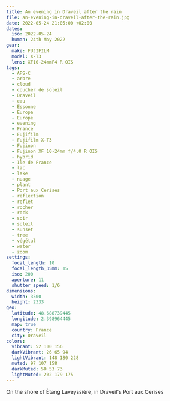 ```yaml
---
title: An evening in Draveil after the rain
file: an-evening-in-draveil-after-the-rain.jpg
date: 2022-05-24 21:05:00 +02:00
dates:
  iso: 2022-05-24
  human: 24th May 2022
gear:
  make: FUJIFILM
  model: X-T3
  lens: XF10-24mmF4 R OIS
tags:
  - APS-C
  - arbre
  - cloud
  - coucher de soleil
  - Draveil
  - eau
  - Essonne
  - Europa
  - Europe
  - evening
  - France
  - Fujifilm
  - Fujifilm X-T3
  - Fujinon
  - Fujinon XF 10-24mm f/4.0 R OIS
  - hybrid
  - Ile de France
  - lac
  - lake
  - nuage
  - plant
  - Port aux Cerises
  - reflection
  - reflet
  - rocher
  - rock
  - soir
  - soleil
  - sunset
  - tree
  - végétal
  - water
  - zoom
settings:
  focal_length: 10
  focal_length_35mm: 15
  iso: 200
  aperture: 11
  shutter_speed: 1/6
dimensions:
  width: 3500
  height: 2333
geo:
  latitude: 48.688739445
  longitude: 2.398964445
  map: true
  country: France
  city: Draveil
colors:
  vibrant: 52 100 156
  darkVibrant: 26 65 94
  lightVibrant: 148 180 228
  muted: 97 107 158
  darkMuted: 50 53 73
  lightMuted: 202 179 175
---
```


On the shore of Étang Laveyssière, in Draveil's Port aux Cerises
